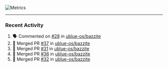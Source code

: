 ![Metrics](https://metrics.lecoq.io/KyleGospo?template=classic&base=header%2C%20activity%2C%20community%2C%20repositories%2C%20metadata&base.indepth=false&base.hireable=false&base.skip=false&config.timezone=America%2FLos_Angeles)

---
### Recent Activity
<!--START_SECTION:activity-->
1. 🗣 Commented on [#28](https://github.com/ublue-os/bazzite/pull/28#issuecomment-1636464090) in [ublue-os/bazzite](https://github.com/ublue-os/bazzite)
2. 🎉 Merged PR [#37](https://github.com/ublue-os/bazzite/pull/37) in [ublue-os/bazzite](https://github.com/ublue-os/bazzite)
3. 🎉 Merged PR [#31](https://github.com/ublue-os/bazzite/pull/31) in [ublue-os/bazzite](https://github.com/ublue-os/bazzite)
4. 🎉 Merged PR [#36](https://github.com/ublue-os/bazzite/pull/36) in [ublue-os/bazzite](https://github.com/ublue-os/bazzite)
5. 🎉 Merged PR [#32](https://github.com/ublue-os/bazzite/pull/32) in [ublue-os/bazzite](https://github.com/ublue-os/bazzite)
<!--END_SECTION:activity-->
